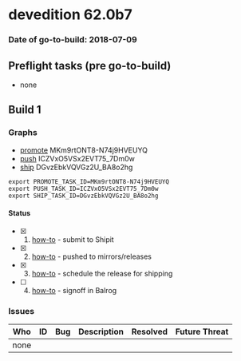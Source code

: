 # devedition 62.0b7

### Date of go-to-build: 2018-07-09

## Preflight tasks (pre go-to-build)
- none

## Build 1  

### Graphs
* [promote](https://tools.taskcluster.net/push-inspector/#/MKm9rtONT8-N74j9HVEUYQ) MKm9rtONT8-N74j9HVEUYQ
* [push](https://tools.taskcluster.net/push-inspector/#/ICZVxO5VSx2EVT75_7Dm0w) ICZVxO5VSx2EVT75_7Dm0w
* [ship](https://tools.taskcluster.net/push-inspector/#/DGvzEbkVQVGz2U_BA8o2hg) DGvzEbkVQVGz2U_BA8o2hg
```
export PROMOTE_TASK_ID=MKm9rtONT8-N74j9HVEUYQ
export PUSH_TASK_ID=ICZVxO5VSx2EVT75_7Dm0w
export SHIP_TASK_ID=DGvzEbkVQVGz2U_BA8o2hg
```


#### Status
- [x] 1.  [how-to](https://wiki.mozilla.org/Release:Release_Automation_on_Mercurial:Starting_a_Release#Submit_to_Ship_It)  - submit to Shipit
- [x] 2.  [how-to](https://github.com/mozilla-releng/releasewarrior-2.0/blob/master/docs/release-promotion/desktop/howto.md#push-artifacts-to-releases-directory)  - pushed to mirrors/releases
- [x] 3.  [how-to](https://github.com/mozilla-releng/releasewarrior-2.0/blob/master/docs/release-promotion/desktop/howto.md#ship-the-release)  - schedule the release for shipping
- [ ] 4.  [how-to](https://github.com/mozilla-releng/releasewarrior-2.0/blob/master/docs/release-promotion/desktop/howto.md#obtain-sign-offs-for-changes)  - signoff in Balrog

### Issues
| Who                 | ID               | Bug                                                                 | Description                | Resolved                | Future Threat                |
| ------------------- | ---------------- | ------------------------------------------------------------------- | -------------------------- | ----------------------- | ---------------------------- |
| none | | | | | |

